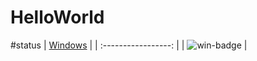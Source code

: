 # HelloWorld

#status
| [Windows][win-link] |
| :-----------------: |
| ![win-badge]        |

[win-badge]: https://ci.appveyor.com/api/projects/status/3k54s3a8oat9busd?svg=true "AppVeyor build status"
[win-link]: https://ci.appveyor.com/project/csf4824521/helloworld "AppVeyor build status"







